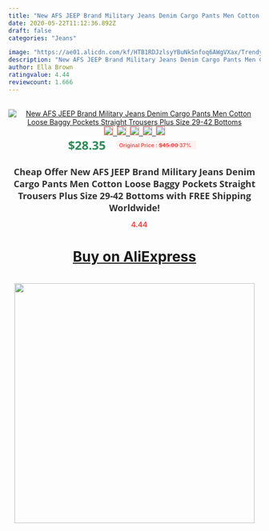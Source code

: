 ```yaml
---
title: "New AFS JEEP Brand Military Jeans Denim Cargo Pants Men Cotton Loose Baggy Pockets Straight Trousers Plus Size 29-42 Bottoms"
date: 2020-05-22T11:12:36.892Z
draft: false
categories: "Jeans"

image: "https://ae01.alicdn.com/kf/HTB1RDJzlsyYBuNkSnfoq6AWgVXax/Trendy-Fashion-Military-Jeans-Denim-Cargo-Pants-Men-Cotton-Loose-Baggy-Pockets-Straight-Trousers-Plus-Size.jpg"
description: "New AFS JEEP Brand Military Jeans Denim Cargo Pants Men Cotton Loose Baggy Pockets Straight Trousers Plus Size 29-42 Bottoms"
author: Ella Brown
ratingvalue: 4.44
reviewcount: 1.666
---
```

<br>
<div style="text-align: center;">
<a href="https://s.click.aliexpress.com/e/_9iaSkH" target="_blank" rel="nofollow noopener noreferrer"><img alt="New AFS JEEP Brand Military Jeans Denim Cargo Pants Men Cotton Loose Baggy Pockets Straight Trousers Plus Size 29-42 Bottoms" class="magnifier-image" src="https://ae01.alicdn.com/kf/HTB1RDJzlsyYBuNkSnfoq6AWgVXax/Trendy-Fashion-Military-Jeans-Denim-Cargo-Pants-Men-Cotton-Loose-Baggy-Pockets-Straight-Trousers-Plus-Size.jpg_640x640.jpg">
<br>
<img style="border:1px solid salmon" src="https://ae01.alicdn.com/kf/HTB1RDJzlsyYBuNkSnfoq6AWgVXax/Trendy-Fashion-Military-Jeans-Denim-Cargo-Pants-Men-Cotton-Loose-Baggy-Pockets-Straight-Trousers-Plus-Size.jpg_120x120.jpg">&nbsp;&nbsp;<img style="border:1px solid salmon" src="https://ae01.alicdn.com/kf/HTB16.iKtKuSBuNjSsplq6ze8pXaW/Trendy-Fashion-Military-Jeans-Denim-Cargo-Pants-Men-Cotton-Loose-Baggy-Pockets-Straight-Trousers-Plus-Size.jpg_120x120.jpg">&nbsp;&nbsp;<img style="border:1px solid salmon" src="https://ae01.alicdn.com/kf/HTB1CQFQcHsTMeJjy1zbq6AhlVXar/Trendy-Fashion-Military-Jeans-Denim-Cargo-Pants-Men-Cotton-Loose-Baggy-Pockets-Straight-Trousers-Plus-Size.jpg_120x120.jpg">&nbsp;&nbsp;<img style="border:1px solid salmon" src="https://ae01.alicdn.com/kf/HTB1h0GttQKWBuNjy1zjq6AOypXap/Trendy-Fashion-Military-Jeans-Denim-Cargo-Pants-Men-Cotton-Loose-Baggy-Pockets-Straight-Trousers-Plus-Size.jpg_120x120.jpg">&nbsp;&nbsp;<img style="border:1px solid salmon" src="https://ae01.alicdn.com/kf/HTB1S14TcMsSMeJjSspcq6xjFXXaY/Trendy-Fashion-Military-Jeans-Denim-Cargo-Pants-Men-Cotton-Loose-Baggy-Pockets-Straight-Trousers-Plus-Size.jpg_120x120.jpg"></a></div><br0>
<div style="text-align: center;"><span style="background-color: white; border: 0px; box-sizing: border-box; color: seagreen; display: inline-block; font-family: &quot;open sans&quot; , &quot;arial&quot; , &quot;helvetica&quot; , sans-serif , &quot;heiti&quot;; font-size: 24px; font-stretch: inherit; font-weight: 700; line-height: inherit; margin: 0px 10px 0px 0px; padding: 0px; vertical-align: middle;">$28.35 </span>
<span style="background: rgb(255 , 241 , 241); border-radius: 3px; border: 0px; box-sizing: border-box; color: #ff4747; display: inline-block; font-family: inherit; font-size: 12px; font-stretch: inherit; font-style: inherit; font-variant: inherit; font-weight: 600; line-height: inherit; margin: 0px; padding: 2px 5px; transform: scale(0.9); vertical-align: middle;">Original Price : <b style="text-decoration: line-through;">$45.00 </b> 37%&nbsp;&nbsp;</span></div>
<h1 style="color: #333333; display: inline-block; font-family: &quot;open sans&quot; , &quot;arial&quot; , &quot;helvetica&quot; , sans-serif , &quot;heiti&quot;; font-size: 18px; font-stretch: inherit; font-weight: 700; text-align: center;">Cheap Offer New AFS JEEP Brand Military Jeans Denim Cargo Pants Men Cotton Loose Baggy Pockets Straight Trousers Plus Size 29-42 Bottoms with FREE Shipping Worldwide!</h1>
<div style="color: #ff4747; text-align: center;">
<img src="https://4.bp.blogspot.com/-M0ZcTcb-5uY/XleCXlxnR4I/AAAAAAAAAEc/OrjgMkXV1oMQFaCRZj5HQwOCBcu3w1FegCPcBGAYYCw/s1600/star.png" style="height: 15px;">&nbsp;<b>4.44</b></div>
<div class="button_cont" align="center"><a class="buynow_a" href="https://s.click.aliexpress.com/e/_9iaSkH" target="_blank" rel="nofollow noopener noreferrer"><H1>Buy on AliExpress</H1></a></div><br>
<div class="separator" style="clear: both; text-align: center;">
<img src="https://lh3.googleusercontent.com/-pTy5HemUv9M/XlePHvY0dAI/AAAAAAAAAE4/0nX5iRUoIWY8eMW9Dpxeirr157OZliDIgCLcBGAsYHQ/s1600/badge.gif" width="480">
</div>
